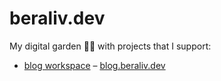 # beraliv.dev

My digital garden 🌳🌲 with projects that I support:

- [blog workspace](https://github.com/Beraliv/beraliv.dev/tree/main/packages/blog2) – [blog.beraliv.dev](https://blog.beraliv.dev/)
